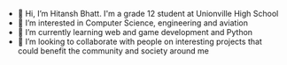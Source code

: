 - 👋 Hi, I’m Hitansh Bhatt. I'm a grade 12 student at Unionville High School
- 👀 I’m interested in Computer Science, engineering and aviation
- 🌱 I’m currently learning web and game development and Python
- 💞️ I’m looking to collaborate with people on interesting projects that could benefit the community and society around me

<!---
HitanshBhatt/HitanshBhatt is a ✨ special ✨ repository because its `README.md` (this file) appears on your GitHub profile.
You can click the Preview link to take a look at your changes.
--->
